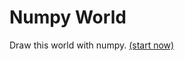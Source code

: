 # Numpy World

Draw this world with numpy.  [(start now)](https://github.com/yingshaoxo/numpyworld/blob/master/Example.ipynb)
